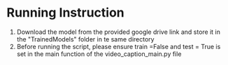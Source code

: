 # Running Instruction

1. Download the model from the provided google drive link and store it in the "TrainedModels" folder in te same directory
2. Before running the script, please ensure  train =False and test = True is set in the main function of the video_caption_main.py file
